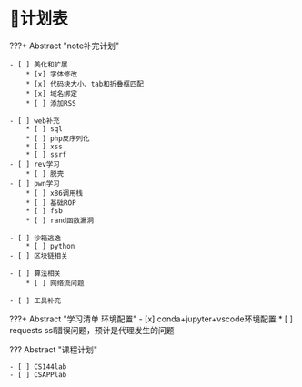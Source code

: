 # 📝计划表

???+ Abstract "note补完计划"

    - [ ] 美化和扩展
        * [x] 字体修改 
        * [x] 代码块大小、tab和折叠框匹配
        * [x] 域名绑定
        * [ ] 添加RSS

    - [ ] web补充
        * [ ] sql
        * [ ] php反序列化
        * [ ] xss
        * [ ] ssrf
    - [ ] rev学习
        * [ ] 脱壳
    - [ ] pwn学习
        * [ ] x86调用栈
        * [ ] 基础ROP
        * [ ] fsb
        * [ ] rand函数漏洞
 
    - [ ] 沙箱逃逸
        * [ ] python
    - [ ] 区块链相关

    - [ ] 算法相关
        * [ ] 网络流问题

    - [ ] 工具补充



???+ Abstract "学习清单 环境配置"
    - [x] conda+jupyter+vscode环境配置 
        * [ ] requests ssl错误问题，预计是代理发生的问题


??? Abstract "课程计划"

    - [ ] CS144lab
    - [ ] CSAPPlab